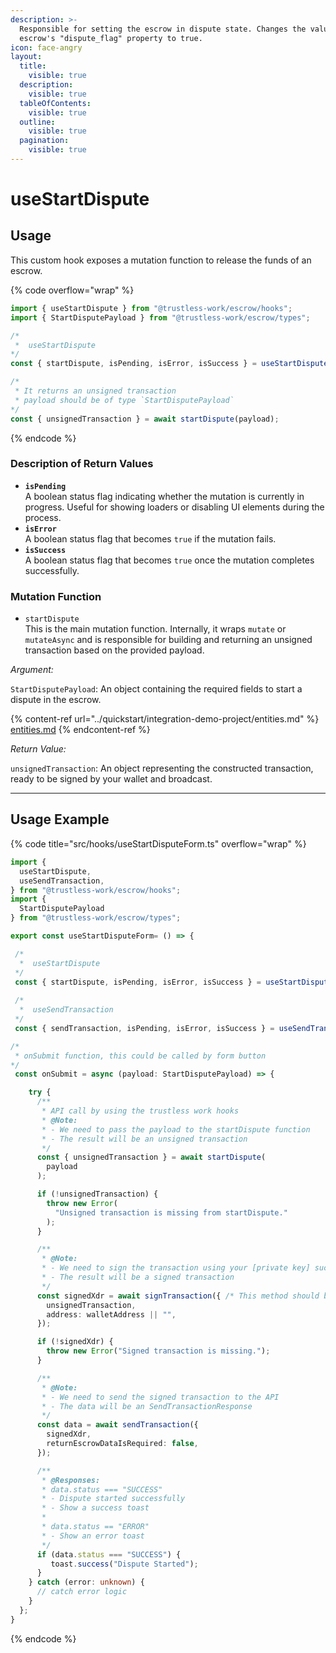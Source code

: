 ```yaml
---
description: >-
  Responsible for setting the escrow in dispute state. Changes the value of the
  escrow's "dispute_flag" property to true.
icon: face-angry
layout:
  title:
    visible: true
  description:
    visible: true
  tableOfContents:
    visible: true
  outline:
    visible: true
  pagination:
    visible: true
---
```


# useStartDispute

## Usage

This custom hook exposes a mutation function to release the funds of an escrow.

{% code overflow="wrap" %}
```typescript
import { useStartDispute } from "@trustless-work/escrow/hooks";
import { StartDisputePayload } from "@trustless-work/escrow/types";

/*
 *  useStartDispute
*/
const { startDispute, isPending, isError, isSuccess } = useStartDispute();

/* 
 * It returns an unsigned transaction
 * payload should be of type `StartDisputePayload`
*/
const { unsignedTransaction } = await startDispute(payload);

```
{% endcode %}

### Description of Return Values

* **`isPending`**\
  A boolean status flag indicating whether the mutation is currently in progress. Useful for showing loaders or disabling UI elements during the process.
* **`isError`**\
  A boolean status flag that becomes `true` if the mutation fails.
* **`isSuccess`**\
  A boolean status flag that becomes `true` once the mutation completes successfully.

### Mutation Function

* `startDispute`\
  This is the main mutation function. Internally, it wraps `mutate` or `mutateAsync` and is responsible for building and returning an unsigned transaction based on the provided payload.

_Argument:_

`StartDisputePayload`: An object containing the required fields to start a dispute in the escrow.

{% content-ref url="../quickstart/integration-demo-project/entities.md" %}
[entities.md](../quickstart/integration-demo-project/entities.md)
{% endcontent-ref %}

_Return Value:_

`unsignedTransaction`: An object representing the constructed transaction, ready to be signed by your wallet and broadcast.

***

## Usage Example

{% code title="src/hooks/useStartDisputeForm.ts" overflow="wrap" %}
```typescript
import {
  useStartDispute,
  useSendTransaction,
} from "@trustless-work/escrow/hooks";
import {
  StartDisputePayload
} from "@trustless-work/escrow/types";

export const useStartDisputeForm= () => {

 /*
  *  useStartDispute
 */
 const { startDispute, isPending, isError, isSuccess } = useStartDispute();
 
 /*
  *  useSendTransaction
 */
 const { sendTransaction, isPending, isError, isSuccess } = useSendTransaction();

/*
 * onSubmit function, this could be called by form button
*/
 const onSubmit = async (payload: StartDisputePayload) => {

    try {
      /**
       * API call by using the trustless work hooks
       * @Note:
       * - We need to pass the payload to the startDispute function
       * - The result will be an unsigned transaction
       */
      const { unsignedTransaction } = await startDispute(
        payload
      );

      if (!unsignedTransaction) {
        throw new Error(
          "Unsigned transaction is missing from startDispute."
        );
      }

      /**
       * @Note:
       * - We need to sign the transaction using your [private key] such as wallet
       * - The result will be a signed transaction
       */
      const signedXdr = await signTransaction({ /* This method should be provided by the wallet */
        unsignedTransaction,
        address: walletAddress || "",
      });

      if (!signedXdr) {
        throw new Error("Signed transaction is missing.");
      }

      /**
       * @Note:
       * - We need to send the signed transaction to the API
       * - The data will be an SendTransactionResponse
       */
      const data = await sendTransaction({
        signedXdr,
        returnEscrowDataIsRequired: false,
      });

      /**
       * @Responses:
       * data.status === "SUCCESS"
       * - Dispute started successfully
       * - Show a success toast
       *
       * data.status == "ERROR"
       * - Show an error toast
       */
      if (data.status === "SUCCESS") {
         toast.success("Dispute Started");
      }
    } catch (error: unknown) {
      // catch error logic
    }
  };
}

```
{% endcode %}

